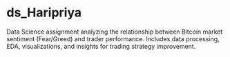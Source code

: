 # ds_Haripriya
Data Science assignment analyzing the relationship between Bitcoin market sentiment (Fear/Greed) and trader performance. Includes data processing, EDA, visualizations, and insights for trading strategy improvement.
